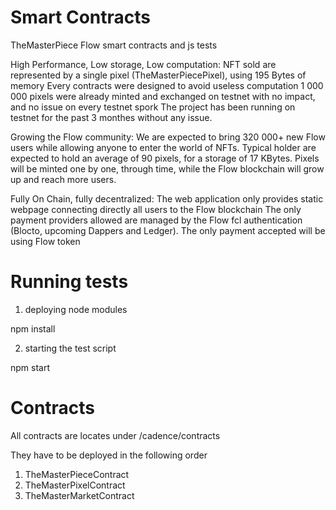 # Smart Contracts
TheMasterPiece Flow smart contracts and js tests

High Performance, Low storage, Low computation:
NFT sold are represented by a single pixel (TheMasterPiecePixel), using 195 Bytes of memory
Every contracts were designed to avoid useless computation
1 000 000 pixels were already minted and exchanged on testnet with no impact, and no issue on every testnet spork
The project has been running on testnet for the past 3 monthes without any issue.

Growing the Flow community:
We are expected to bring 320 000+ new Flow users while allowing anyone to enter the world of NFTs.
Typical holder are expected to hold an average of 90 pixels, for a storage of 17 KBytes.
Pixels will be minted one by one, through time, while the Flow blockchain will grow up and reach more users.

Fully On Chain, fully decentralized:
The web application only provides static webpage connecting directly all users to the Flow blockchain
The only payment providers allowed are managed by the Flow fcl authentication (Blocto, upcoming Dappers and Ledger).
The only payment accepted will be using Flow token


# Running tests
1) deploying node modules

npm install

2) starting the test script

npm start


# Contracts
All contracts are locates under /cadence/contracts

They have to be deployed in the following order

1. TheMasterPieceContract
2. TheMasterPixelContract
3. TheMasterMarketContract
